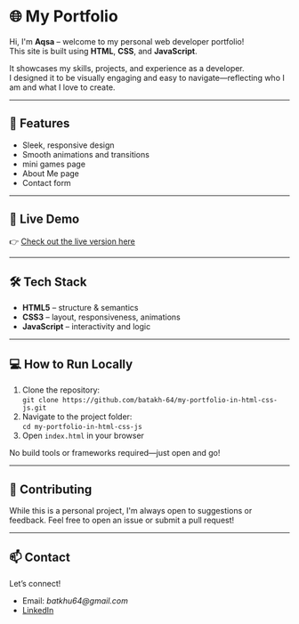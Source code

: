 <h1>🌐 My Portfolio</h1>
  <p>Hi, I'm <strong>Aqsa</strong> – welcome to my personal web developer portfolio!<br>
  This site is built using <strong>HTML</strong>, <strong>CSS</strong>, and <strong>JavaScript</strong>.</p>

  <p>It showcases my skills, projects, and experience as a developer.<br>
  I designed it to be visually engaging and easy to navigate—reflecting who I am and what I love to create.</p>

  <hr>

  <h2>🚀 Features</h2>
  <ul>
    <li>Sleek, responsive design</li>
    <li>Smooth animations and transitions</li>
    <li>mini games page</li>
    <li>About Me page</li>
    <li>Contact form</li>
  </ul>

  <hr>

  <h2>🔗 Live Demo</h2>
  <p>👉 <a href="https://batakh-64.github.io/my-portfolio-in-html-css-js" target="_blank">Check out the live version here</a></p>

  <hr>

  <h2>🛠️ Tech Stack</h2>
  <ul>
    <li><strong>HTML5</strong> – structure & semantics</li>
    <li><strong>CSS3</strong> – layout, responsiveness, animations</li>
    <li><strong>JavaScript</strong> – interactivity and logic</li>
  </ul>

  <hr>

  <h2>💻 How to Run Locally</h2>
  <ol>
    <li>Clone the repository:<br>
      <code>git clone https://github.com/batakh-64/my-portfolio-in-html-css-js.git</code>
    </li>
    <li>Navigate to the project folder:<br>
      <code>cd my-portfolio-in-html-css-js</code>
    </li>
    <li>Open <code>index.html</code> in your browser</li>
  </ol>

  <p>No build tools or frameworks required—just open and go!</p>

  <hr>

  <h2>🙌 Contributing</h2>
  <p>While this is a personal project, I'm always open to suggestions or feedback. Feel free to open an issue or submit a pull request!</p>

  <hr>

  <h2>📫 Contact</h2>
  <p>Let’s connect!</p>
  <ul>
    <li>Email: <em>batkhu64@gmail.com</em></li>
    <li><a href="https://www.linkedin.com/in/batakh-web-developer-17594535b?utm_source=share&utm_campaign=share_via&utm_content=profile&utm_medium=android_app " target="_blank" >LinkedIn</a>
</li>
  </ul>
